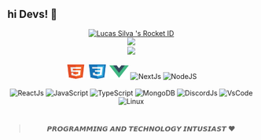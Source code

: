 ## hi Devs! :wave:
<div align="center">
<a href="https://app.rocketseat.com.br/me/devinio"><img src="https://app.rocketseat.com.br/api/rocketid/share?slug=devinio&type=card" width="350" alt="Lucas Silva 's Rocket ID"/></a>
<div>
<img width="300"  src="https://github-readme-stats.vercel.app/api?username=hex034&show_icons=true&theme=vue-dark&include_all_commits=true&count_private=true"/> <br>
  <img width="300"  src="https://github-readme-stats.vercel.app/api/top-langs/?username=hex034&layout=compact&langs_count=6&theme=vue-dark"/>
  
</div>
<div ><br>
  <img  alt="HTML" height="30" width="40" src="https://raw.githubusercontent.com/devicons/devicon/master/icons/html5/html5-original.svg">
  <img  alt="CSS" height="30" width="40" src="https://raw.githubusercontent.com/devicons/devicon/master/icons/css3/css3-original.svg">
  <img  alt="VueJS" height="30" width="40" src="https://raw.githubusercontent.com/devicons/devicon/master/icons/vuejs/vuejs-original.svg">
  <img  alt="NextJs" height="30" width="40" src="https://cdn.jsdelivr.net/gh/devicons/devicon/icons/nextjs/nextjs-plain.svg">
  <img  alt="NodeJS" height="30" width="40" src="https://cdn.jsdelivr.net/gh/devicons/devicon/icons/nodejs/nodejs-original.svg"><br><br>
  <img  alt="ReactJs" height="33" width="33" src="https://cdn.jsdelivr.net/gh/devicons/devicon/icons/react/react-original.svg" />
  <img  alt="JavaScript" height="33" width="33" src="https://cdn.jsdelivr.net/gh/devicons/devicon/icons/javascript/javascript-original.svg" />
  <img  alt="TypeScript" height="33" width="33" src="https://cdn.jsdelivr.net/gh/devicons/devicon/icons/typescript/typescript-original.svg" />
  <img  alt="MongoDB" height="33" width="33" src="https://cdn.jsdelivr.net/gh/devicons/devicon/icons/mongodb/mongodb-original.svg" />
  <img  alt="DiscordJs" height="33" width="33" src="https://cdn.jsdelivr.net/gh/devicons/devicon/icons/discordjs/discordjs-original.svg" />
  <img  alt="VsCode" height="33" width="33" src="https://cdn.jsdelivr.net/gh/devicons/devicon/icons/vscode/vscode-original.svg" />
  <img  alt="Linux" height="33" width="33" src="https://cdn.jsdelivr.net/gh/devicons/devicon/icons/linux/linux-original.svg" />
          
  #
  >𝙋𝙍𝙊𝙂𝙍𝘼𝙈𝙈𝙄𝙉𝙂 𝘼𝙉𝘿 𝙏𝙀𝘾𝙃𝙉𝙊𝙇𝙊𝙂𝙔 𝙄𝙉𝙏𝙐𝙎𝙄𝘼𝙎𝙏 :heart:

</div>
</div>
